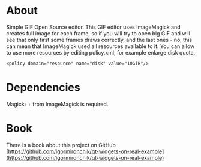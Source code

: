 # About

Simple GIF Open Source editor. This GIF editor uses ImageMagick and creates
full image for each frame, so if you will try to open big GIF and will see
that only first some frames draws correctly, and the last ones - no, this can
mean that ImageMagick used all resources available to it. You can allow to use
more resources by editing policy.xml, for example enlarge disk quota.

```
<policy domain="resource" name="disk" value="10GiB"/>
```

# Dependencies

Magick++ from ImageMagick is required.

# Book

There is a book about this project on GitHub
[https://github.com/igormironchik/qt-widgets-on-real-example](https://github.com/igormironchik/qt-widgets-on-real-example)
